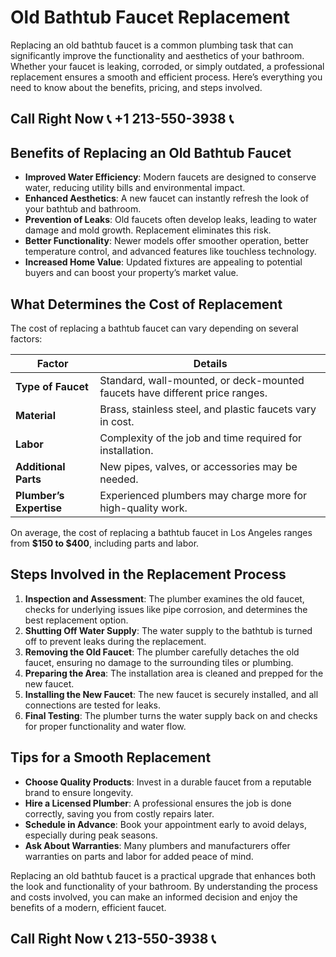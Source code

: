 # Old Bathtub Faucet Replacement  

Replacing an old bathtub faucet is a common plumbing task that can significantly improve the functionality and aesthetics of your bathroom. Whether your faucet is leaking, corroded, or simply outdated, a professional replacement ensures a smooth and efficient process. Here’s everything you need to know about the benefits, pricing, and steps involved.  

## Call Right Now 📞 +1 213-550-3938 📞

## Benefits of Replacing an Old Bathtub Faucet  

- **Improved Water Efficiency**: Modern faucets are designed to conserve water, reducing utility bills and environmental impact.  
- **Enhanced Aesthetics**: A new faucet can instantly refresh the look of your bathtub and bathroom.  
- **Prevention of Leaks**: Old faucets often develop leaks, leading to water damage and mold growth. Replacement eliminates this risk.  
- **Better Functionality**: Newer models offer smoother operation, better temperature control, and advanced features like touchless technology.  
- **Increased Home Value**: Updated fixtures are appealing to potential buyers and can boost your property’s market value.  

## What Determines the Cost of Replacement  

The cost of replacing a bathtub faucet can vary depending on several factors:  

| **Factor**               | **Details**                                                                 |  
|---------------------------|-----------------------------------------------------------------------------|  
| **Type of Faucet**        | Standard, wall-mounted, or deck-mounted faucets have different price ranges. |  
| **Material**              | Brass, stainless steel, and plastic faucets vary in cost.                   |  
| **Labor**                 | Complexity of the job and time required for installation.                  |  
| **Additional Parts**      | New pipes, valves, or accessories may be needed.                            |  
| **Plumber’s Expertise**   | Experienced plumbers may charge more for high-quality work.                |  

On average, the cost of replacing a bathtub faucet in Los Angeles ranges from **$150 to $400**, including parts and labor.  

## Steps Involved in the Replacement Process  

1. **Inspection and Assessment**: The plumber examines the old faucet, checks for underlying issues like pipe corrosion, and determines the best replacement option.  
2. **Shutting Off Water Supply**: The water supply to the bathtub is turned off to prevent leaks during the replacement.  
3. **Removing the Old Faucet**: The plumber carefully detaches the old faucet, ensuring no damage to the surrounding tiles or plumbing.  
4. **Preparing the Area**: The installation area is cleaned and prepped for the new faucet.  
5. **Installing the New Faucet**: The new faucet is securely installed, and all connections are tested for leaks.  
6. **Final Testing**: The plumber turns the water supply back on and checks for proper functionality and water flow.  

## Tips for a Smooth Replacement  

- **Choose Quality Products**: Invest in a durable faucet from a reputable brand to ensure longevity.  
- **Hire a Licensed Plumber**: A professional ensures the job is done correctly, saving you from costly repairs later.  
- **Schedule in Advance**: Book your appointment early to avoid delays, especially during peak seasons.  
- **Ask About Warranties**: Many plumbers and manufacturers offer warranties on parts and labor for added peace of mind.  

Replacing an old bathtub faucet is a practical upgrade that enhances both the look and functionality of your bathroom. By understanding the process and costs involved, you can make an informed decision and enjoy the benefits of a modern, efficient faucet.
## Call Right Now 📞 213-550-3938 📞